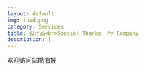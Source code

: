 ```yaml
---
layout: default
img: ipad.png
category: Services
title: 设计品<br>Special Thanks  My Company
description: |
---
```

  欢迎访问[站酷海报](https://www.zcool.com.cn/work/ZMzYyOTcwNTI=.html/) <br>
